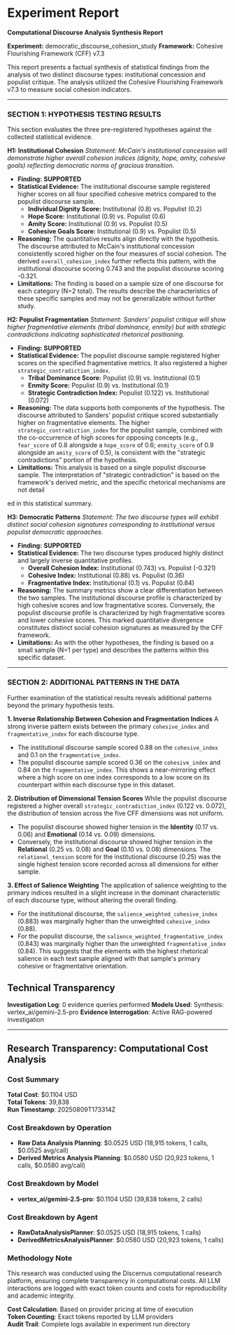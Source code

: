 # Experiment Report

**Computational Discourse Analysis Synthesis Report**

**Experiment:** democratic_discourse_cohesion_study
**Framework:** Cohesive Flourishing Framework (CFF) v7.3

This report presents a factual synthesis of statistical findings from the analysis of two distinct discourse types: institutional concession and populist critique. The analysis utilized the Cohesive Flourishing Framework v7.3 to measure social cohesion indicators.

---

### **SECTION 1: HYPOTHESIS TESTING RESULTS**

This section evaluates the three pre-registered hypotheses against the collected statistical evidence.

**H1: Institutional Cohesion**
*Statement: McCain's institutional concession will demonstrate higher overall cohesion indices (dignity, hope, amity, cohesive goals) reflecting democratic norms of gracious transition.*

*   **Finding:** **SUPPORTED**
*   **Statistical Evidence:** The institutional discourse sample registered higher scores on all four specified cohesive metrics compared to the populist discourse sample.
    *   **Individual Dignity Score:** Institutional (0.8) vs. Populist (0.2)
    *   **Hope Score:** Institutional (0.9) vs. Populist (0.6)
    *   **Amity Score:** Institutional (0.9) vs. Populist (0.5)
    *   **Cohesive Goals Score:** Institutional (0.9) vs. Populist (0.5)
*   **Reasoning:** The quantitative results align directly with the hypothesis. The discourse attributed to McCain's institutional concession consistently scored higher on the four measures of social cohesion. The derived `overall_cohesion_index` further reflects this pattern, with the institutional discourse scoring 0.743 and the populist discourse scoring -0.321.
*   **Limitations:** The finding is based on a sample size of one discourse for each category (N=2 total). The results describe the characteristics of these specific samples and may not be generalizable without further study.

**H2: Populist Fragmentation**
*Statement: Sanders' populist critique will show higher fragmentative elements (tribal dominance, enmity) but with strategic contradictions indicating sophisticated rhetorical positioning.*

*   **Finding:** **SUPPORTED**
*   **Statistical Evidence:** The populist discourse sample registered higher scores on the specified fragmentative metrics. It also registered a higher `strategic_contradiction_index`.
    *   **Tribal Dominance Score:** Populist (0.9) vs. Institutional (0.1)
    *   **Enmity Score:** Populist (0.9) vs. Institutional (0.1)
    *   **Strategic Contradiction Index:** Populist (0.122) vs. Institutional (0.072)
*   **Reasoning:** The data supports both components of the hypothesis. The discourse attributed to Sanders' populist critique scored substantially higher on fragmentative elements. The higher `strategic_contradiction_index` for the populist sample, combined with the co-occurrence of high scores for opposing concepts (e.g., `fear_score` of 0.8 alongside a `hope_score` of 0.6; `enmity_score` of 0.9 alongside an `amity_score` of 0.5), is consistent with the "strategic contradictions" portion of the hypothesis.
*   **Limitations:** This analysis is based on a single populist discourse sample. The interpretation of "strategic contradiction" is based on the framework's derived metric, and the specific rhetorical mechanisms are not detail

ed in this statistical summary.

**H3: Democratic Patterns**
*Statement: The two discourse types will exhibit distinct social cohesion signatures corresponding to institutional versus populist democratic approaches.*

*   **Finding:** **SUPPORTED**
*   **Statistical Evidence:** The two discourse types produced highly distinct and largely inverse quantitative profiles.
    *   **Overall Cohesion Index:** Institutional (0.743) vs. Populist (-0.321)
    *   **Cohesive Index:** Institutional (0.88) vs. Populist (0.36)
    *   **Fragmentative Index:** Institutional (0.1) vs. Populist (0.84)
*   **Reasoning:** The summary metrics show a clear differentiation between the two samples. The institutional discourse profile is characterized by high cohesive scores and low fragmentative scores. Conversely, the populist discourse profile is characterized by high fragmentative scores and lower cohesive scores. This marked quantitative divergence constitutes distinct social cohesion signatures as measured by the CFF framework.
*   **Limitations:** As with the other hypotheses, the finding is based on a small sample (N=1 per type) and describes the patterns within this specific dataset.

---

### **SECTION 2: ADDITIONAL PATTERNS IN THE DATA**

Further examination of the statistical results reveals additional patterns beyond the primary hypothesis tests.

**1. Inverse Relationship Between Cohesion and Fragmentation Indices**
A strong inverse pattern exists between the primary `cohesive_index` and `fragmentative_index` for each discourse type.
*   The institutional discourse sample scored 0.88 on the `cohesive_index` and 0.1 on the `fragmentative_index`.
*   The populist discourse sample scored 0.36 on the `cohesive_index` and 0.84 on the `fragmentative_index`.
This shows a near-mirroring effect where a high score on one index corresponds to a low score on its counterpart within each discourse type in this dataset.

**2. Distribution of Dimensional Tension Scores**
While the populist discourse registered a higher overall `strategic_contradiction_index` (0.122 vs. 0.072), the distribution of tension across the five CFF dimensions was not uniform.
*   The populist discourse showed higher tension in the **Identity** (0.17 vs. 0.06) and **Emotional** (0.14 vs. 0.09) dimensions.
*   Conversely, the institutional discourse showed higher tension in the **Relational** (0.25 vs. 0.08) and **Goal** (0.10 vs. 0.08) dimensions.
The `relational_tension` score for the institutional discourse (0.25) was the single highest tension score recorded across all dimensions for either sample.

**3. Effect of Salience Weighting**
The application of salience weighting to the primary indices resulted in a slight increase in the dominant characteristic of each discourse type, without altering the overall finding.
*   For the institutional discourse, the `salience_weighted_cohesive_index` (0.883) was marginally higher than the unweighted `cohesive_index` (0.88).
*   For the populist discourse, the `salience_weighted_fragmentative_index` (0.843) was marginally higher than the unweighted `fragmentative_index` (0.84).
This suggests that the elements with the highest rhetorical salience in each text sample aligned with that sample's primary cohesive or fragmentative orientation.

## Technical Transparency
**Investigation Log**: 0 evidence queries performed
**Models Used**: Synthesis: vertex_ai/gemini-2.5-pro
**Evidence Interrogation**: Active RAG-powered investigation


---

## Research Transparency: Computational Cost Analysis

### Cost Summary
**Total Cost**: $0.1104 USD  
**Total Tokens**: 39,838  
**Run Timestamp**: 20250809T173314Z  

### Cost Breakdown by Operation
- **Raw Data Analysis Planning**: $0.0525 USD (18,915 tokens, 1 calls, $0.0525 avg/call)
- **Derived Metrics Analysis Planning**: $0.0580 USD (20,923 tokens, 1 calls, $0.0580 avg/call)

### Cost Breakdown by Model
- **vertex_ai/gemini-2.5-pro**: $0.1104 USD (39,838 tokens, 2 calls)

### Cost Breakdown by Agent
- **RawDataAnalysisPlanner**: $0.0525 USD (18,915 tokens, 1 calls)
- **DerivedMetricsAnalysisPlanner**: $0.0580 USD (20,923 tokens, 1 calls)

### Methodology Note
This research was conducted using the Discernus computational research platform, ensuring complete transparency in computational costs. All LLM interactions are logged with exact token counts and costs for reproducibility and academic integrity.

**Cost Calculation**: Based on provider pricing at time of execution  
**Token Counting**: Exact tokens reported by LLM providers  
**Audit Trail**: Complete logs available in experiment run directory  
